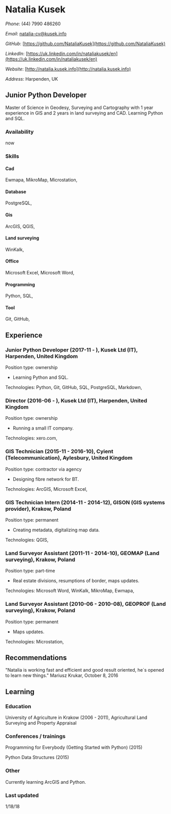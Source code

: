 # Natalia Kusek

*Phone*: (44) 7990 486260

*Email*: natalia-cv@kusek.info

*GitHub*: [https://github.com/NataliaKusek](https://github.com/NataliaKusek)

*LinkedIn*: [https://uk.linkedin.com/in/nataliakusek/en](https://uk.linkedin.com/in/nataliakusek/en)

*Website*: [http://natalia.kusek.info](http://natalia.kusek.info)

*Address*: Harpenden, UK

## Junior Python Developer

Master of Science in Geodesy, Surveying and Cartography with 1 year experience in GIS and 2 years in land surveying and CAD. Learning Python and SQL.

### Availability

now

### Skills

#### Cad
Ewmapa, MikroMap, Microstation, 

#### Database
PostgreSQL, 

#### Gis
ArcGIS, QGIS, 

#### Land surveying
WinKalk, 

#### Office
Microsoft Excel, Microsoft Word, 

#### Programming
Python, SQL, 

#### Tool
Git, GitHub, 


## Experience

### Junior Python Developer (2017-11 - ), Kusek Ltd (IT), Harpenden, United Kingdom
Position type: ownership
* Learning Python and SQL. 


Technologies: Python, Git, GitHub, SQL, PostgreSQL, Markdown, 

### Director (2016-06 - ), Kusek Ltd (IT), Harpenden, United Kingdom
Position type: ownership
* Running a small IT company. 


Technologies: xero.com, 

### GIS Technician (2015-11 - 2016-10), Cyient (Telecommunication), Aylesbury, United Kingdom
Position type: contractor via agency
* Designing fibre network for BT. 


Technologies: ArcGIS, Microsoft Excel, 

### GIS Technician Intern (2014-11 - 2014-12), GISON (GIS systems provider), Krakow, Poland
Position type: permanent
* Creating metadata, digitalizing map data. 


Technologies: QGIS, 

### Land Surveyor Assistant (2011-11 - 2014-10), GEOMAP (Land surveying), Krakow, Poland
Position type: part-time
* Real estate divisions, resumptions of border, maps updates. 


Technologies: Microsoft Word, WinKalk, MikroMap, Ewmapa, 

### Land Surveyor Assistant (2010-06 - 2010-08), GEOPROF (Land surveying), Krakow, Poland
Position type: permanent
* Maps updates. 


Technologies: Microstation, 


## Recommendations
"Natalia is working fast and efficient and good result oriented, he´s opened to learn new things."
Mariusz Krukar, October 8, 2016


## Learning

### Education

University of Agriculture in Krakow (2006 - 2011), Agricultural Land Surveying and Property Appraisal


### Conferences / trainings

Programming for Everybody (Getting Started with Python) (2015)

Python Data Structures (2015)


### Other

Currently learning ArcGIS and Python.

### Last updated

1/18/18
